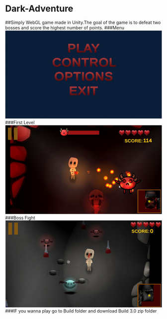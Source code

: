 # Dark-Adventure
##Simply WebGL game made in Unity.The goal of the game is to defeat two bosses and score the highest number of points.
###Menu
![photo1](Dungeon/Photos/screen01.png)
###First Level
![photo2](Dungeon/Photos/screen02.png)
###Boss Fight
![photo3](Dungeon/Photos/screen03.png)
###IF you wanna play go to Build folder and download Build 3.0 zip folder

